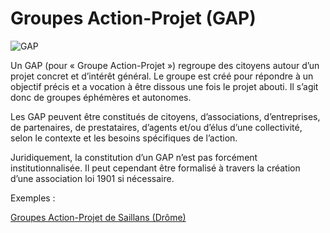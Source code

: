 # Groupes Action-Projet (GAP)

![GAP](http://www.territoires-hautement-citoyens.fr/wp-content/uploads/2015/02/GAP-30.jpg)

Un GAP (pour « Groupe Action-Projet ») regroupe des citoyens autour d’un projet concret et d’intérêt général. Le groupe est créé pour répondre à un objectif précis et a vocation à être dissous une fois le projet abouti. Il s’agit donc de groupes éphémères et autonomes.

Les GAP peuvent être constitués de citoyens, d’associations, d’entreprises, de partenaires, de prestataires, d’agents et/ou d’élus d’une collectivité, selon le contexte et les besoins spécifiques de l’action.

Juridiquement, la constitution d’un GAP n’est pas forcément institutionnalisée. Il peut cependant être formalisé à travers la création d’une association loi 1901 si nécessaire.

Exemples :

[Groupes Action-Projet de Saillans (Drôme)](http://www.territoires-hautement-citoyens.fr/schema-de-gouvernance-de-saillans/)
